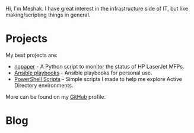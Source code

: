 Hi, I'm Meshak. I have great interest in the infrastructure side of IT, but like making/scripting things in general.

# Projects

My best projects are:

- [nopaper](https://github.com/alphanumeric3/nopaper) - A Python script to monitor the status of HP LaserJet MFPs.
- [Ansible playbooks](https://github.com/alphanumeric3/playbooks) - Ansible playbooks for personal use.
- [PowerShell Scripts](https://github.com/alphanumeric3/scripts) - Simple scripts I made to help me explore Active Directory environments.

More can be found on my [GitHub](https://github.com/alphanumeric3) profile.

# Blog
